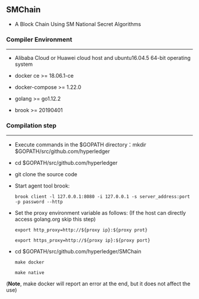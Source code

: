 
## SMChain

* A Block Chain Using SM National Secret Algorithms

### Compiler Environment
---

* Alibaba Cloud or Huawei cloud host and ubuntu16.04.5 64-bit operating system

* docker ce >= 18.06.1-ce

* docker-compose >= 1.22.0

* golang >= go1.12.2

* brook >= 20190401

### Compilation step
---

* Execute commands in the $GOPATH directory：mkdir $GOPATH/src/github.com/hyperledger

* cd $GOPATH/src/github.com/hyperledger

* git clone the source code

* Start agent tool brook:

  ```
  brook client -l 127.0.0.1:8080 -i 127.0.0.1 -s server_address:port -p password --http
  ```

* Set the proxy environment variable as follows: (If the host can directly access golang.org skip this step)

  ```
  export http_proxy=http://${proxy ip}:${proxy prot}

  export https_proxy=http://${proxy ip}:${proxy port}
  ```

* cd $GOPATH/src/github.com/hyperledger/SMChain

  ```
  make docker

  make native
  ```
(**Note**, make docker will report an error at the end, but it does not affect the use)
